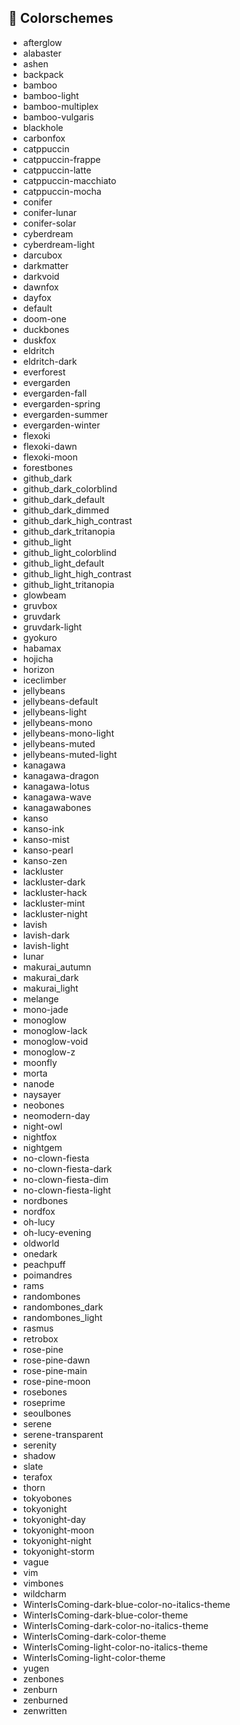 ## 🎨 Colorschemes

- afterglow
- alabaster
- ashen
- backpack
- bamboo
- bamboo-light
- bamboo-multiplex
- bamboo-vulgaris
- blackhole
- carbonfox
- catppuccin
- catppuccin-frappe
- catppuccin-latte
- catppuccin-macchiato
- catppuccin-mocha
- conifer
- conifer-lunar
- conifer-solar
- cyberdream
- cyberdream-light
- darcubox
- darkmatter
- darkvoid
- dawnfox
- dayfox
- default
- doom-one
- duckbones
- duskfox
- eldritch
- eldritch-dark
- everforest
- evergarden
- evergarden-fall
- evergarden-spring
- evergarden-summer
- evergarden-winter
- flexoki
- flexoki-dawn
- flexoki-moon
- forestbones
- github_dark
- github_dark_colorblind
- github_dark_default
- github_dark_dimmed
- github_dark_high_contrast
- github_dark_tritanopia
- github_light
- github_light_colorblind
- github_light_default
- github_light_high_contrast
- github_light_tritanopia
- glowbeam
- gruvbox
- gruvdark
- gruvdark-light
- gyokuro
- habamax
- hojicha
- horizon
- iceclimber
- jellybeans
- jellybeans-default
- jellybeans-light
- jellybeans-mono
- jellybeans-mono-light
- jellybeans-muted
- jellybeans-muted-light
- kanagawa
- kanagawa-dragon
- kanagawa-lotus
- kanagawa-wave
- kanagawabones
- kanso
- kanso-ink
- kanso-mist
- kanso-pearl
- kanso-zen
- lackluster
- lackluster-dark
- lackluster-hack
- lackluster-mint
- lackluster-night
- lavish
- lavish-dark
- lavish-light
- lunar
- makurai_autumn
- makurai_dark
- makurai_light
- melange
- mono-jade
- monoglow
- monoglow-lack
- monoglow-void
- monoglow-z
- moonfly
- morta
- nanode
- naysayer
- neobones
- neomodern-day
- night-owl
- nightfox
- nightgem
- no-clown-fiesta
- no-clown-fiesta-dark
- no-clown-fiesta-dim
- no-clown-fiesta-light
- nordbones
- nordfox
- oh-lucy
- oh-lucy-evening
- oldworld
- onedark
- peachpuff
- poimandres
- rams
- randombones
- randombones_dark
- randombones_light
- rasmus
- retrobox
- rose-pine
- rose-pine-dawn
- rose-pine-main
- rose-pine-moon
- rosebones
- roseprime
- seoulbones
- serene
- serene-transparent
- serenity
- shadow
- slate
- terafox
- thorn
- tokyobones
- tokyonight
- tokyonight-day
- tokyonight-moon
- tokyonight-night
- tokyonight-storm
- vague
- vim
- vimbones
- wildcharm
- WinterIsComing-dark-blue-color-no-italics-theme
- WinterIsComing-dark-blue-color-theme
- WinterIsComing-dark-color-no-italics-theme
- WinterIsComing-dark-color-theme
- WinterIsComing-light-color-no-italics-theme
- WinterIsComing-light-color-theme
- yugen
- zenbones
- zenburn
- zenburned
- zenwritten
